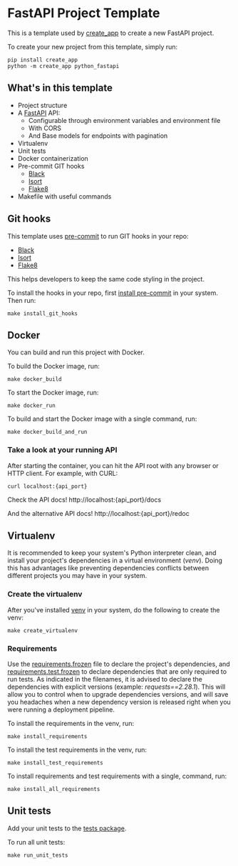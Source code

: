 # FastAPI Project Template

This is a template used by [create_app](https://github.com/application-creators/create_app) to create a 
new FastAPI project.

To create your new project from this template, simply run:

```shell
pip install create_app
python -m create_app python_fastapi
```


## What's in this template

 * Project structure
 * A [FastAPI](https://fastapi.tiangolo.com/) API:
   * Configurable through environment variables and environment file
   * With CORS
   * And Base models for endpoints with pagination
 * Virtualenv
 * Unit tests
 * Docker containerization
 * Pre-commit GIT hooks
   * [Black](https://github.com/psf/black)
   * [Isort](https://pycqa.github.io/isort/)
   * [Flake8](https://flake8.pycqa.org/en/latest/)
 * Makefile with useful commands


## Git hooks

This template uses [pre-commit](https://pre-commit.com/) to run GIT hooks in your repo:
 * [Black](https://github.com/psf/black)
 * [Isort](https://pycqa.github.io/isort/)
 * [Flake8](https://flake8.pycqa.org/en/latest/)

This helps developers to keep the same code styling in the project.

To install the hooks in your repo, first [install pre-commit](https://pre-commit.com/#install) in your system. Then run:
```shell
make install_git_hooks
```


## Docker

You can build and run this project with Docker.

To build the Docker image, run:
```shell
make docker_build
```

To start the Docker image, run:
```shell
make docker_run
```

To build and start the Docker image with a single command, run:
```shell
make docker_build_and_run
```

### Take a look at your running API

After starting the container, you can hit the API root with any browser or HTTP client. For example, with CURL:
```shell
curl localhost:{api_port}
```

Check the API docs! http://localhost:{api_port}/docs

And the alternative API docs! http://localhost:{api_port}/redoc


## Virtualenv

It is recommended to keep your system's Python interpreter clean, and install your project's dependencies in a virtual 
environment (_venv_). Doing this has advantages like preventing dependencies conflicts between different projects
you may have in your system.

### Create the virtualenv

After you've installed [venv](https://docs.python.org/3/library/venv.html) in your system, do the following to create 
the venv:

```shell
make create_virtualenv
```


### Requirements

Use the [requirements.frozen](/%7B%7B%20cookiecutter.project_package_name%20%7D%7D/requirements.frozen) file to declare 
the project's dependencies, and [requirements.test.frozen](/%7B%7B%20cookiecutter.project_package_name%20%7D%7D/requirements.test.frozen) 
to declare dependencies that are only required to run tests. As indicated in the filenames, it is advised to declare 
the dependencies with explicit versions (example: _requests==2.28.1_). This will allow you to control when to upgrade
dependencies versions, and will save you headaches when a new dependency version is released right when you were 
running a deployment pipeline.

To install the requirements in the venv, run:
```shell
make install_requirements
```

To install the test requirements in the venv, run:
```shell
make install_test_requirements
```

To install requirements and test requirements with a single, command, run:
```shell
make install_all_requirements
```


## Unit tests

Add your unit tests to the 
[tests package](/%7B%7B%20cookiecutter.project_package_name%20%7D%7D/%7B%7B%20cookiecutter.project_package_name%20%7D%7D/tests).

To run all unit tests:
```shell
make run_unit_tests
```
